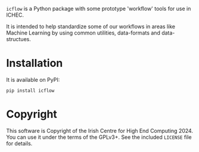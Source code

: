 `icflow` is a Python package with some prototype 'workflow' tools for use in ICHEC.

It is intended to help standardize some of our workflows in areas like Machine Learning by using common utilities, data-formats and data-structues. 

# Installation #

It is available on PyPI:

``` shell
pip install icflow
```

# Copyright

This software is Copyright of the Irish Centre for High End Computing 2024. You can use it under the terms of the GPLv3+. See the included `LICENSE` file for details.
